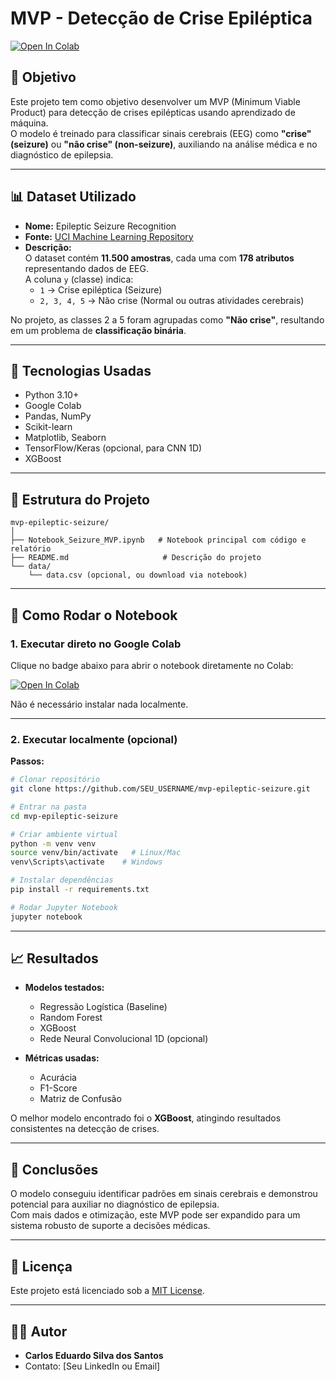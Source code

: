 
# MVP - Detecção de Crise Epiléptica

[![Open In Colab](https://colab.research.google.com/assets/colab-badge.svg)](https://colab.research.google.com/github/SEU_USERNAME/mvp-epileptic-seizure/blob/main/Notebook_Seizure_MVP.ipynb)

## 🎯 Objetivo
Este projeto tem como objetivo desenvolver um MVP (Minimum Viable Product) para detecção de crises epilépticas usando aprendizado de máquina.  
O modelo é treinado para classificar sinais cerebrais (EEG) como **"crise" (seizure)** ou **"não crise" (non-seizure)**, auxiliando na análise médica e no diagnóstico de epilepsia.

---

## 📊 Dataset Utilizado
- **Nome:** Epileptic Seizure Recognition  
- **Fonte:** [UCI Machine Learning Repository](https://archive.ics.uci.edu/ml/datasets/Epileptic+Seizure+Recognition)  
- **Descrição:**  
  O dataset contém **11.500 amostras**, cada uma com **178 atributos** representando dados de EEG.  
  A coluna `y` (classe) indica:
  - `1` → Crise epiléptica (Seizure)
  - `2, 3, 4, 5` → Não crise (Normal ou outras atividades cerebrais)

No projeto, as classes 2 a 5 foram agrupadas como **"Não crise"**, resultando em um problema de **classificação binária**.

---

## 🧰 Tecnologias Usadas
- Python 3.10+
- Google Colab
- Pandas, NumPy
- Scikit-learn
- Matplotlib, Seaborn
- TensorFlow/Keras (opcional, para CNN 1D)
- XGBoost

---

## 📂 Estrutura do Projeto
```
mvp-epileptic-seizure/
│
├── Notebook_Seizure_MVP.ipynb   # Notebook principal com código e relatório
├── README.md                     # Descrição do projeto
└── data/
    └── data.csv (opcional, ou download via notebook)
```

---

## 🚀 Como Rodar o Notebook

### 1. Executar direto no Google Colab
Clique no badge abaixo para abrir o notebook diretamente no Colab:  

[![Open In Colab](https://colab.research.google.com/assets/colab-badge.svg)](https://colab.research.google.com/github/SEU_USERNAME/mvp-epileptic-seizure/blob/main/Notebook_Seizure_MVP.ipynb)

Não é necessário instalar nada localmente.

---

### 2. Executar localmente (opcional)
**Passos:**
```bash
# Clonar repositório
git clone https://github.com/SEU_USERNAME/mvp-epileptic-seizure.git

# Entrar na pasta
cd mvp-epileptic-seizure

# Criar ambiente virtual
python -m venv venv
source venv/bin/activate   # Linux/Mac
venv\Scripts\activate    # Windows

# Instalar dependências
pip install -r requirements.txt

# Rodar Jupyter Notebook
jupyter notebook
```

---

## 📈 Resultados
- **Modelos testados:**
  - Regressão Logística (Baseline)
  - Random Forest
  - XGBoost
  - Rede Neural Convolucional 1D (opcional)

- **Métricas usadas:**
  - Acurácia
  - F1-Score
  - Matriz de Confusão

O melhor modelo encontrado foi o **XGBoost**, atingindo resultados consistentes na detecção de crises.

---

## 📝 Conclusões
O modelo conseguiu identificar padrões em sinais cerebrais e demonstrou potencial para auxiliar no diagnóstico de epilepsia.  
Com mais dados e otimização, este MVP pode ser expandido para um sistema robusto de suporte a decisões médicas.

---

## 📜 Licença
Este projeto está licenciado sob a [MIT License](LICENSE).

---

## 👨‍💻 Autor
- **Carlos Eduardo Silva dos Santos**
- Contato: [Seu LinkedIn ou Email]
